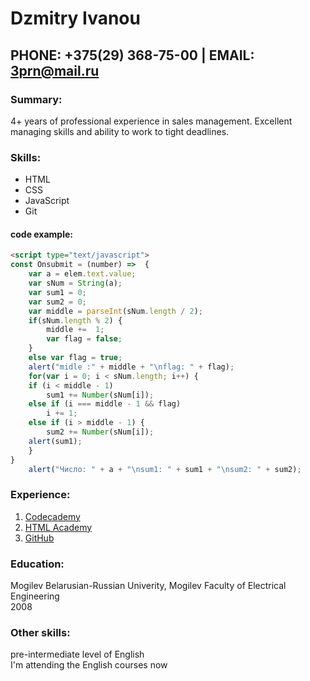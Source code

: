 # Dzmitry Ivanou  
## PHONE: +375(29) 368-75-00 | EMAIL: 3prn@mail.ru

### Summary:  
4+ years of professional experience in sales management. Excellent managing skills and ability to work to tight deadlines.  
### Skills:    
- HTML  
- CSS  
- JavaScript  
- Git  

#### code example:
````html
<script type="text/javascript">
const Onsubmit = (number) =>  {
	var a = elem.text.value;
    var sNum = String(a);
	var sum1 = 0;
	var sum2 = 0;
	var middle = parseInt(sNum.length / 2);
	if(sNum.length % 2) {
	    middle +=  1;
	    var flag = false;
	}
	else var flag = true;
	alert("midle :" + middle + "\nflag: " + flag);
    for(var i = 0; i < sNum.length; i++) { 
	if (i < middle - 1) 
    	sum1 += Number(sNum[i]);
	else if (i === middle - 1 && flag)
		i += 1;
	else if (i > middle - 1) {
		sum2 += Number(sNum[i]);
	alert(sum1);
    }
}
	alert("Число: " + a + "\nsum1: " + sum1 + "\nsum2: " + sum2);
````

### Experience:  
1. [Codecademy](https://www.codecademy.com/users/dzmitry5776102624/achievements)  
2. [HTML Academy](https://htmlacademy.ru/profile/id1017603/achievements)  
3. [GitHub](https://github.com)  

### Education:  
Mogilev Belarusian-Russian Univerity, Mogilev
Faculty of Electrical Engineering  
2008  

### Other skills:  
pre-intermediate level of English  
I'm attending the English courses now  



